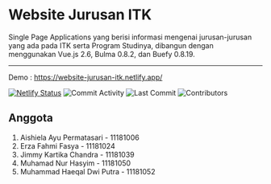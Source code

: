 # Website Jurusan ITK
Single Page Applications yang berisi informasi mengenai jurusan-jurusan yang ada pada ITK serta Program Studinya, dibangun dengan menggunakan Vue.js 2.6, Bulma 0.8.2, dan Buefy 0.8.19. 
***
Demo : https://website-jurusan-itk.netlify.app/

[![Netlify Status](https://api.netlify.com/api/v1/badges/6e715a3a-d6b8-47a0-ad6f-cf990bde7c7f/deploy-status)](https://app.netlify.com/sites/website-jurusan-itk/deploys) 
![Commit Activity](https://img.shields.io/github/commit-activity/m/mnhyim/website-jurusan) 
![Last Commit](https://img.shields.io/github/last-commit/mnhyim/website-jurusan) 
![Contributors](https://img.shields.io/github/contributors/mnhyim/website-jurusan)


## Anggota
1. Aishiela Ayu Permatasari - 11181006
2. Erza Fahmi Fasya - 11181024
3. Jimmy Kartika Chandra - 11181039
4. Muhamad Nur Hasyim - 11181050
5. Muhammad Haeqal Dwi Putra - 11181052
